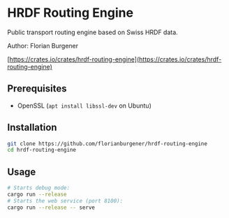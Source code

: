 # HRDF Routing Engine

Public transport routing engine based on Swiss HRDF data.

Author: Florian Burgener

[https://crates.io/crates/hrdf-routing-engine](https://crates.io/crates/hrdf-routing-engine)

## Prerequisites

* OpenSSL (`apt install libssl-dev` on Ubuntu)

## Installation

```sh
git clone https://github.com/florianburgener/hrdf-routing-engine
cd hrdf-routing-engine
```

## Usage

```sh
# Starts debug mode:
cargo run --release
# Starts the web service (port 8100):
cargo run --release -- serve
```

